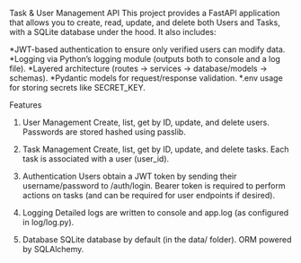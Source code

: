 Task & User Management API
This project provides a FastAPI application that allows you to create, read, update, and delete both Users and Tasks, with a SQLite database under the hood. It also includes:

*JWT-based authentication to ensure only verified users can modify data.
*Logging via Python’s logging module (outputs both to console and a log file).
*Layered architecture (routes → services → database/models → schemas).
*Pydantic models for request/response validation.
*.env usage for storing secrets like SECRET_KEY.

Features
1. User Management
Create, list, get by ID, update, and delete users.
Passwords are stored hashed using passlib.

2. Task Management
Create, list, get by ID, update, and delete tasks.
Each task is associated with a user (user_id).

3. Authentication
Users obtain a JWT token by sending their username/password to /auth/login.
Bearer token is required to perform actions on tasks (and can be required for user endpoints if desired).

4. Logging
Detailed logs are written to console and app.log (as configured in log/log.py).

5. Database
SQLite database by default (in the data/ folder).
ORM powered by SQLAlchemy.